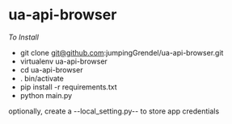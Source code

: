 ua-api-browser
==============

*To Install*
- git clone git@github.com:jumpingGrendel/ua-api-browser.git
- virtualenv ua-api-browser
- cd ua-api-browser
- . bin/activate
- pip install -r requirements.txt
- python main.py

optionally, create a --local_setting.py-- to store app credentials
